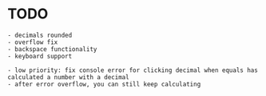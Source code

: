 # TODO

    - decimals rounded
    - overflow fix
    - backspace functionality
    - keyboard support

    - low priority: fix console error for clicking decimal when equals has calculated a number with a decimal
    - after error overflow, you can still keep calculating

